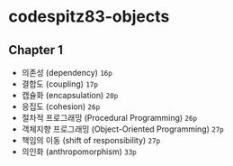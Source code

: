 # codespitz83-objects

## Chapter 1

* 의존성 (dependency) `16p`
* 결합도 (coupling)  `17p`
* 캡슐화 (encapsulation) `20p`
* 응집도 (cohesion) `26p`
* 절차적 프로그래밍 (Procedural Programming) `26p`
* 객체지향 프로그래밍 (Object-Oriented Programming) `27p`
* 책임의 이동 (shift of responsibility) `27p`
* 의인화 (anthropomorphism) `33p`


